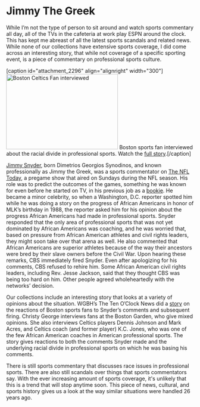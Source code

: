 # Jimmy The Greek

<p dir="ltr"
id="docs-internal-guid-16ca4e66-0366-d6a2-75bf-3f3c524667f2">While I’m not the
type of person to sit around and watch sports commentary all day, all of the
TVs in the cafeteria at work play ESPN around the clock. This has kept me
abreast of all the latest sports scandals and related news. While none of our
collections have extensive sports coverage, I did come across an interesting
story, that while not coverage of a specific sporting event, is a piece of
commentary on professional sports
culture.</p>


[caption id="attachment_2296" align="alignright" width="300"]<a
href="http://bostonlocaltv.org/blog/wp-content/uploads/2014/02/barcode104215_thumbnail.jpg"><img
class="size-medium wp-image-2296" alt="Boston Celtics Fan interviewed"
src="http://bostonlocaltv.org/blog/wp-content/uploads/2014/02/barcode104215_thumbnail-300x202.jpg"
width="300" height="202" /></a> Boston sports fan interviewed about the racial
divide in professional sports. Watch the <a
href="http://bostonlocaltv.org/catalog/V_XWECRWAVKMNXRHR">full
story</a>.[/caption]
<p dir="ltr"><a href="http://en.wikipedia.org/wiki/Jimmy_Snyder">Jimmy
Snyder</a>, born Dimetrios Georgios Synodinos, and known professionally as
Jimmy the Greek, was a sports commentator on <a
href="http://en.wikipedia.org/wiki/The_NFL_Today">The NFL Today</a>, a pregame
show that aired on Sundays during the NFL season. His role was to predict the
outcomes of the games, something he was known for even before he started on
TV, in his previous job as a <a
href="http://en.wikipedia.org/wiki/Bookmaker">bookie</a>. He became a minor
celebrity, so when a Washington, D.C. reporter spotted him while he was doing
a story on the progress of African Americans in honor of MLK’s birthday in
1988, the reporter asked him for his opinion about the progress African
Americans had made in professional sports. Snyder responded that the only area
of professional sports that was not yet dominated by African Americans was
coaching, and he was worried that, based on pressure from African American
athletes and civil rights leaders, they might soon take over that arena as
well. He also commented that African Americans are superior athletes because
of the way their ancestors were bred by their slave owners before the Civil
War. Upon hearing these remarks, CBS immediately fired Snyder. Even after
apologizing for his comments, CBS refused to rehire him. Some African American
civil rights leaders, including Rev. Jesse Jackson, said that they thought CBS
was being too hard on him. Other people agreed wholeheartedly with the
networks’
decision.</p>
<p dir="ltr">Our collections include an interesting story that looks at a
variety of opinions about the situation. WGBH’s The Ten O’Clock News did a <a
href="http://bostonlocaltv.org/catalog/V_XWECRWAVKMNXRHR">story</a> on the
reactions of Boston sports fans to Snyder’s comments and subsequent firing.
Christy George interviews fans at the Boston Garden, who give mixed opinions.
She also interviews Celtics players Dennis Johnson and Mark Acres, and Celtics
coach (and former player) K.C. Jones, who was one of the few African American
coaches in American professional sports. The story gives reactions to both the
comments Snyder made and the underlying racial divide in professional sports
on which he was basing his
comments.</p>
<p dir="ltr">There is still sports commentary that discusses race issues in
professional sports. There are also still scandals over things that sports
commentators say. With the ever increasing amount of sports coverage, it's
unlikely that this is a trend that will stop anytime soon. This piece of news,
cultural, and sports history gives us a look at the way similar situations
were handled 26 years
ago.</p>